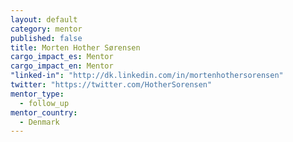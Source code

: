 ```yaml
---
layout: default
category: mentor
published: false
title: Morten Hother Sørensen
cargo_impact_es: Mentor
cargo_impact_en: Mentor
"linked-in": "http://dk.linkedin.com/in/mortenhothersorensen"
twitter: "https://twitter.com/HotherSorensen"
mentor_type: 
  - follow_up
mentor_country: 
  - Denmark
---
```



